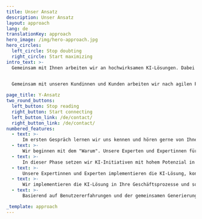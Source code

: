 ```yaml
---
title: Unser Ansatz
description: Unser Ansatz
layout: approach
lang: de
translationKey: approach
hero_image: /img/hero-approach.jpg
hero_circles:
  left_circle: Stop doubting
  right_circle: Start maximizing
intro_text: >-
  Gemeinsam mit Ihnen arbeiten wir an hochwirksamen KI-Lösungen. Dabei setzen wir auf unseren bewährten Y-Ansatz, der auf Kreativität, Transparenz und Realismus basiert. Auf diese Weise helfen wir Ihnen, Werte zu schaffen, die direkt zu Ihrer Mission, Vision und Strategie – Ihrem "Warum" - beitragen.


  Gemeinsam mit unseren Kundinnen und Kunden arbeiten wir nach agilen Prinzipien in Sprints auf konkrete Ergebnisse hin. Dadurch maximieren wir die Leistung, während Sie als Kunde oder Kundin genau wissen, was wir tun. Letztendlich liegen die Prioritäten in Ihrer Hand.
  
page_title: Y-Ansatz
two_round_buttons:
  left_button: Stop reading
  right_button: Start connecting
  left_button_link: /de/contact/
  right_button_link: /de/contact/
numbered_features:
  - text: >-
      Im ersten Gespräch lernen wir uns kennen und hören gerne von Ihnen, vor welchen Herausforderungen Sie stehen. Wir betrachten dies als Schlüssel zum langfristigen Erfolg einer Beziehung, die auf gegenseitigem Vertrauen basiert. Gemeinsam erkunden wir unsere KI-Lösungen, besprechen Showcase-Referenzen und definieren KI-Möglichkeiten, die Ihrem Unternehmen Mehrwert bieten.
  - text: >-
      Wir beginnen mit dem "Warum". Unsere Experten und Expertinnen für digitale Transformation erlangen ein tiefgreifendes Verständnis für Ihre Ambitionen, Ihr Unternehmen, Ihre Kundschaft und Ihre Arbeitsweise. Sie unterstützen Sie dabei, das volle Potenzial der KI in Ihre mittel- und langfristige Strategie zu integrieren und entwickeln eine strategische Roadmap mit anspruchsvollen KI-Initiativen von herausragendem Potenzial.
  - text: >-
      In dieser Phase setzen wir KI-Initiativen mit hohem Potenzial in solide Business Cases und konkrete Projekte um. Wir laden Sie in unser Y.Design-Labor ein, wo wir Ideen generieren und gemeinsam Prototypen entwickeln. Die vielversprechendsten Ideen werden ausgearbeitet, mit der Zielgruppe getestet und weiter optimiert. So sind wir bereit für die Umsetzung.
  - text: >-
      Unsere Expertinnen und Experten implementieren die KI-Lösung, konfigurieren sie und testen sie mit Hilfe der Module unserer eigenen KI-Plattform Y.Ally. Zu den Kerntechnologien, die wir verwenden, gehören Machine Learning, natürliche Sprachverarbeitung und Knowledge Graphs. Ihre KI-Lösung wird innerhalb der vereinbarten Anzahl von Sprints entwickelt. Der Fortschritt wird in zweiwöchentlichen Demos mit Ihnen geteilt.
  - text: >-
      Wir implementieren die KI-Lösung in Ihre Geschäftsprozesse und sorgen für Schulung und Betreuung Ihrer Mitarbeitenden. Da unsere KI-Lösungen containerbasiert sind, können sie in Ihrem eigenen Rechenzentrum vor Ort oder in der Cloud implementiert werden. Alternativ können wir die Lösung in unserem eigenen Rechenzentrum hosten. Wir stellen sicher, dass Ihr KI-Team durch die Y.Academy und "Training on the Job" das erforderliche Wissen erhält.
  - text: >-
      Basierend auf Benutzererfahrungen und der gemeinsamen Generierung von Ideen arbeiten wir an neuen Funktionen auf der Grundlage eines priorisierten Backlogs, um noch bessere Ergebnisse zu erzielen. Wir setzen auf kontinuierliche Weiterentwicklung unserer KI-Lösungen unter Einbeziehung menschlicher Expertise und Aufsicht. Gemeinsam mit Ihnen setzen wir Prioritäten im Backlog, um kontinuierlichen Geschäftswert und nachhaltiges Wachstum sicherzustellen.

_template: approach
---
```



